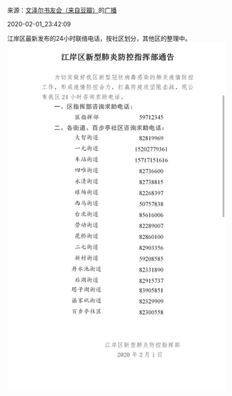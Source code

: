 来源：[文泽尔书友会（来自豆瓣）](https://www.douban.com/people/W-ReadersClub/)的[广播](https://www.douban.com/people/W-ReadersClub/status/2785605905/)


2020-02-01_23:42:09


江岸区最新发布的24小时联络电话，按社区划分，其他区的整理中。
![](./pic/2020-02-01_23:42:09-文泽尔书友会的广播1.jpg)  

